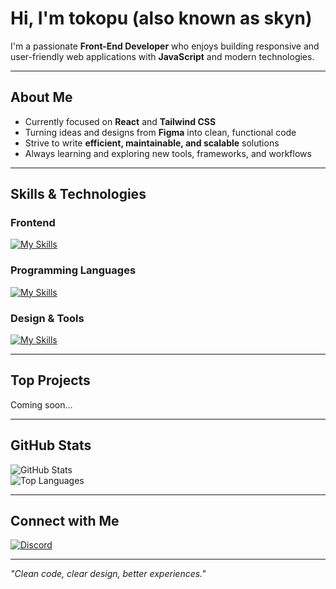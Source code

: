 # Hi, I'm tokopu (also known as skyn)

I'm a passionate **Front-End Developer** who enjoys building responsive and user-friendly web applications with **JavaScript** and modern technologies.  

---

## About Me  

- Currently focused on **React** and **Tailwind CSS**  
- Turning ideas and designs from **Figma** into clean, functional code  
- Strive to write **efficient, maintainable, and scalable** solutions  
- Always learning and exploring new tools, frameworks, and workflows  

---

## Skills & Technologies  

### Frontend  
[![My Skills](https://skillicons.dev/icons?i=html,css,scss,javascript,react,tailwind)](https://skillicons.dev)  

### Programming Languages  
[![My Skills](https://skillicons.dev/icons?i=cpp,cs,c,go)](https://skillicons.dev)


### Design & Tools  
[![My Skills](https://skillicons.dev/icons?i=figma,git,github,vscode)](https://skillicons.dev)  

---

## Top Projects  

Coming soon...  

---

## GitHub Stats  

![GitHub Stats](https://github-readme-stats.vercel.app/api?username=tokopu&show_icons=true&theme=radical)  
![Top Languages](https://github-readme-stats.vercel.app/api/top-langs/?username=tokopu&layout=compact&theme=radical)  

---

## Connect with Me  

[![Discord](https://skillicons.dev/icons?i=discord)](https://discord.com/users/1270223423594954777)  

---

*"Clean code, clear design, better experiences."*
